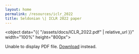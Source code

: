 ```yaml
---
layout: home
permalink: /resources/iclr_2022
title: Seldonian \| ICLR 2022 paper
---
```


<!-- Main Container -->


<object data="{{ "/assets/docs/ICLR_2022.pdf" | relative_url }}" width="100%" height="800px">
  <p>Unable to display PDF file. <a href="{{ "/assets/docs/ICLR_2022.pdf" | relative_url}}">Download</a> instead.</p>